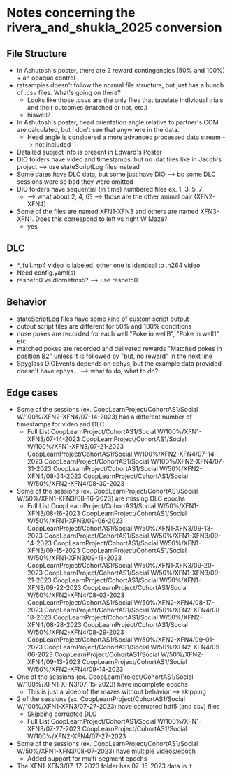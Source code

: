 # Notes concerning the rivera_and_shukla_2025 conversion

## File Structure
- In Ashutosh's poster, there are 2 reward contingencies (50% and 100%) + an opaque control
- ratsamples doesn't follow the normal file structure, but just has a bunch of .csv files. What's going on there?
    - Looks like those .csvs are the only files that tabulate individual trials and their outcomes (matched or not, etc.)
    - hiswell?
- In Ashutosh's poster, head orientation angle relative to partner's COM are calculated, but I don't see that anywhere in the data.
    - Head angle is considered a more advanced processed data stream --> not included
- Detailed subject info is present in Edward's Poster
- DIO folders have video and timestamps, but no .dat files like in Jacob's project --> use stateScriptLog files instead
- Some dates have DLC data, but some just have DIO --> bc some DLC sessions were so bad they were omitted
- DIO folders have sequential (in time) numbered files ex. 1, 3, 5, 7
    - --> what about 2, 4, 6? --> those are the other animal pair (XFN2-XFN4)
- Some of the files are named XFN1-XFN3 and others are named XFN3-XFN1. Does this correspond to left vs right W Maze?
    - yes

## DLC
- *_full.mp4 video is labeled, other one is identical to .h264 video
- Need config.yaml(s)
- resnet50 vs dlcrnetms5? --> use resnet50

## Behavior

- stateScriptLog files have some kind of custom script output
- output script files are different for 50% and 100% conditions
- nose pokes are recorded for each well "Poke in wellB", "Poke in well1", etc.
- matched pokes are recorded and delivered rewards "Matched pokes in position B2" unless it is followed by "but, no reward" in the next line
- Spyglass DIOEvents depends on ephys, but the example data provided doesn't have ephys... --> what to do, what to do?

## Edge cases
- Some of the sessions (ex. CoopLearnProject/CohortAS1/Social W/100%/XFN2-XFN4/07-14-2023) has a different number of timestamps for video and DLC
    - Full List
        CoopLearnProject/CohortAS1/Social W/100%/XFN1-XFN3/07-14-2023
        CoopLearnProject/CohortAS1/Social W/100%/XFN1-XFN3/07-21-2023
        CoopLearnProject/CohortAS1/Social W/100%/XFN2-XFN4/07-14-2023
        CoopLearnProject/CohortAS1/Social W/100%/XFN2-XFN4/07-31-2023
        CoopLearnProject/CohortAS1/Social W/50%/XFN2-XFN4/08-24-2023
        CoopLearnProject/CohortAS1/Social W/50%/XFN2-XFN4/08-30-2023
- Some of the sessions (ex. CoopLearnProject/CohortAS1/Social W/50%/XFN1-XFN3/08-16-2023) are missing DLC epochs
    - Full List
        CoopLearnProject/CohortAS1/Social W/50%/XFN1-XFN3/08-16-2023
        CoopLearnProject/CohortAS1/Social W/50%/XFN1-XFN3/09-06-2023
        CoopLearnProject/CohortAS1/Social W/50%/XFN1-XFN3/09-13-2023
        CoopLearnProject/CohortAS1/Social W/50%/XFN1-XFN3/09-14-2023
        CoopLearnProject/CohortAS1/Social W/50%/XFN1-XFN3/09-15-2023
        CoopLearnProject/CohortAS1/Social W/50%/XFN1-XFN3/09-18-2023
        CoopLearnProject/CohortAS1/Social W/50%/XFN1-XFN3/09-20-2023
        CoopLearnProject/CohortAS1/Social W/50%/XFN1-XFN3/09-21-2023
        CoopLearnProject/CohortAS1/Social W/50%/XFN1-XFN3/09-22-2023
        CoopLearnProject/CohortAS1/Social W/50%/XFN2-XFN4/08-03-2023
        CoopLearnProject/CohortAS1/Social W/50%/XFN2-XFN4/08-17-2023
        CoopLearnProject/CohortAS1/Social W/50%/XFN2-XFN4/08-18-2023
        CoopLearnProject/CohortAS1/Social W/50%/XFN2-XFN4/08-28-2023
        CoopLearnProject/CohortAS1/Social W/50%/XFN2-XFN4/08-29-2023
        CoopLearnProject/CohortAS1/Social W/50%/XFN2-XFN4/09-01-2023
        CoopLearnProject/CohortAS1/Social W/50%/XFN2-XFN4/09-06-2023
        CoopLearnProject/CohortAS1/Social W/50%/XFN2-XFN4/09-13-2023
        CoopLearnProject/CohortAS1/Social W/50%/XFN2-XFN4/09-14-2023
- One of the sessions (ex. CoopLearnProject/CohortAS1/Social W/100%/XFN1-XFN3/07-15-2023) have incomplete epochs
    - This is just a video of the mazes without behavior --> skipping
- 2 of the sessions (ex. CoopLearnProject/CohortAS1/Social W/100%/XFN1-XFN3/07-27-2023) have corrupted hdf5 (and csv) files
    - Skipping corrupted DLC
    - Full List
        CoopLearnProject/CohortAS1/Social W/100%/XFN1-XFN3/07-27-2023
        CoopLearnProject/CohortAS1/Social W/100%/XFN2-XFN4/07-27-2023
- Some of the sessions (ex. CoopLearnProject/CohortAS1/Social W/50%/XFN1-XFN3/08-07-2023) have multiple videos/epoch
    - Added support for multi-segment epochs
- The XFN1-XFN3/07-17-2023 folder has 07-15-2023 data in it
